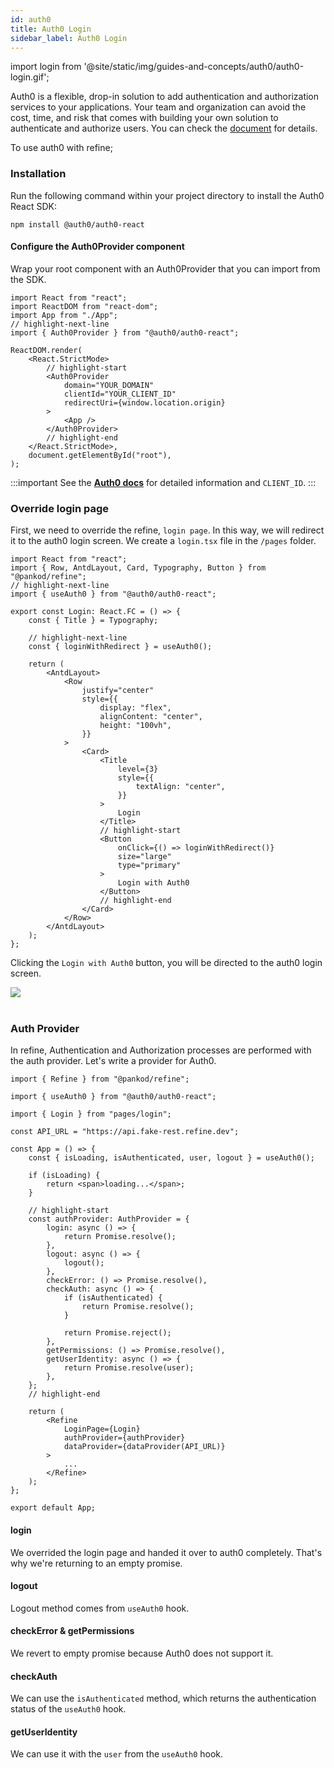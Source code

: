 ```yaml
---
id: auth0
title: Auth0 Login
sidebar_label: Auth0 Login
---
```


import login from '@site/static/img/guides-and-concepts/auth0/auth0-login.gif';

Auth0 is a flexible, drop-in solution to add authentication and authorization services to your applications. Your team and organization can avoid the cost, time, and risk that comes with building your own solution to authenticate and authorize users. You can check the [document](https://auth0.com/docs) for details.

To use auth0 with refine;

### Installation

Run the following command within your project directory to install the Auth0 React SDK:

```
npm install @auth0/auth0-react
```

#### Configure the Auth0Provider component

Wrap your root component with an Auth0Provider that you can import from the SDK.

```tsx title="index.tsx"
import React from "react";
import ReactDOM from "react-dom";
import App from "./App";
// highlight-next-line
import { Auth0Provider } from "@auth0/auth0-react";

ReactDOM.render(
    <React.StrictMode>
        // highlight-start
        <Auth0Provider
            domain="YOUR_DOMAIN"
            clientId="YOUR_CLIENT_ID"
            redirectUri={window.location.origin}
        >
            <App />
        </Auth0Provider>
        // highlight-end
    </React.StrictMode>,
    document.getElementById("root"),
);
```

:::important
See the [**Auth0 docs**](https://auth0.com/docs) for detailed information and `CLIENT_ID`.
:::

### Override login page

First, we need to override the refine, `login page`. In this way, we will redirect it to the auth0 login screen. We create a `login.tsx` file in the `/pages` folder.

```tsx title="/pages/login.tsx"
import React from "react";
import { Row, AntdLayout, Card, Typography, Button } from "@pankod/refine";
// highlight-next-line
import { useAuth0 } from "@auth0/auth0-react";

export const Login: React.FC = () => {
    const { Title } = Typography;

    // highlight-next-line
    const { loginWithRedirect } = useAuth0();

    return (
        <AntdLayout>
            <Row
                justify="center"
                style={{
                    display: "flex",
                    alignContent: "center",
                    height: "100vh",
                }}
            >
                <Card>
                    <Title
                        level={3}
                        style={{
                            textAlign: "center",
                        }}
                    >
                        Login
                    </Title>
                    // highlight-start
                    <Button
                        onClick={() => loginWithRedirect()}
                        size="large"
                        type="primary"
                    >
                        Login with Auth0
                    </Button>
                    // highlight-end
                </Card>
            </Row>
        </AntdLayout>
    );
};
```

Clicking the `Login with Auth0` button, you will be directed to the auth0 login screen.

<div style={{textAlign: "center"}}>
    <img src={login} />
</div>
<br/>

### Auth Provider

In refine, Authentication and Authorization processes are performed with the auth provider. Let's write a provider for Auth0.

```tsx title="App.tsx"
import { Refine } from "@pankod/refine";

import { useAuth0 } from "@auth0/auth0-react";

import { Login } from "pages/login";

const API_URL = "https://api.fake-rest.refine.dev";

const App = () => {
    const { isLoading, isAuthenticated, user, logout } = useAuth0();

    if (isLoading) {
        return <span>loading...</span>;
    }

    // highlight-start
    const authProvider: AuthProvider = {
        login: async () => {
            return Promise.resolve();
        },
        logout: async () => {
            logout();
        },
        checkError: () => Promise.resolve(),
        checkAuth: async () => {
            if (isAuthenticated) {
                return Promise.resolve();
            }

            return Promise.reject();
        },
        getPermissions: () => Promise.resolve(),
        getUserIdentity: async () => {
            return Promise.resolve(user);
        },
    };
    // highlight-end

    return (
        <Refine
            LoginPage={Login}
            authProvider={authProvider}
            dataProvider={dataProvider(API_URL)}
        >
            ...
        </Refine>
    );
};

export default App;
```

#### login

We overrided the login page and handed it over to auth0 completely. That's why we're returning to an empty promise.

#### logout

Logout method comes from `useAuth0` hook.

#### checkError & getPermissions

We revert to empty promise because Auth0 does not support it.

#### checkAuth

We can use the `isAuthenticated` method, which returns the authentication status of the `useAuth0` hook.

#### getUserIdentity

We can use it with the `user` from the `useAuth0` hook.
